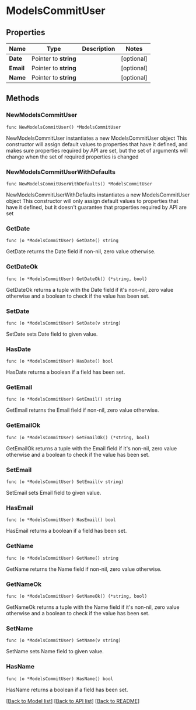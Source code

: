 # ModelsCommitUser

## Properties

Name | Type | Description | Notes
------------ | ------------- | ------------- | -------------
**Date** | Pointer to **string** |  | [optional] 
**Email** | Pointer to **string** |  | [optional] 
**Name** | Pointer to **string** |  | [optional] 

## Methods

### NewModelsCommitUser

`func NewModelsCommitUser() *ModelsCommitUser`

NewModelsCommitUser instantiates a new ModelsCommitUser object
This constructor will assign default values to properties that have it defined,
and makes sure properties required by API are set, but the set of arguments
will change when the set of required properties is changed

### NewModelsCommitUserWithDefaults

`func NewModelsCommitUserWithDefaults() *ModelsCommitUser`

NewModelsCommitUserWithDefaults instantiates a new ModelsCommitUser object
This constructor will only assign default values to properties that have it defined,
but it doesn't guarantee that properties required by API are set

### GetDate

`func (o *ModelsCommitUser) GetDate() string`

GetDate returns the Date field if non-nil, zero value otherwise.

### GetDateOk

`func (o *ModelsCommitUser) GetDateOk() (*string, bool)`

GetDateOk returns a tuple with the Date field if it's non-nil, zero value otherwise
and a boolean to check if the value has been set.

### SetDate

`func (o *ModelsCommitUser) SetDate(v string)`

SetDate sets Date field to given value.

### HasDate

`func (o *ModelsCommitUser) HasDate() bool`

HasDate returns a boolean if a field has been set.

### GetEmail

`func (o *ModelsCommitUser) GetEmail() string`

GetEmail returns the Email field if non-nil, zero value otherwise.

### GetEmailOk

`func (o *ModelsCommitUser) GetEmailOk() (*string, bool)`

GetEmailOk returns a tuple with the Email field if it's non-nil, zero value otherwise
and a boolean to check if the value has been set.

### SetEmail

`func (o *ModelsCommitUser) SetEmail(v string)`

SetEmail sets Email field to given value.

### HasEmail

`func (o *ModelsCommitUser) HasEmail() bool`

HasEmail returns a boolean if a field has been set.

### GetName

`func (o *ModelsCommitUser) GetName() string`

GetName returns the Name field if non-nil, zero value otherwise.

### GetNameOk

`func (o *ModelsCommitUser) GetNameOk() (*string, bool)`

GetNameOk returns a tuple with the Name field if it's non-nil, zero value otherwise
and a boolean to check if the value has been set.

### SetName

`func (o *ModelsCommitUser) SetName(v string)`

SetName sets Name field to given value.

### HasName

`func (o *ModelsCommitUser) HasName() bool`

HasName returns a boolean if a field has been set.


[[Back to Model list]](../README.md#documentation-for-models) [[Back to API list]](../README.md#documentation-for-api-endpoints) [[Back to README]](../README.md)


